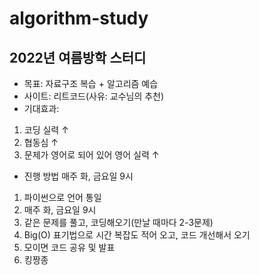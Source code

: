 # algorithm-study

## 2022년 여름방학 스터디
* 목표: 자료구조 복습 + 알고리즘 예습
* 사이트: 리트코드(사유: 교수님의 추천)
* 기대효과:
1. 코딩 실력 ↑
2. 협동심 ↑
3. 문제가 영어로 되어 있어 영어 실력 ↑
* 진행 방법 매주 화, 금요일 9시
1. 파이썬으로 언어 통일
2. 매주 화, 금요일 9시
3. 같은 문제를 풀고, 코딩해오기(만날 때마다 2-3문제) 
4. Big(O) 표기법으로 시간 복잡도 적어 오고, 코드 개선해서 오기
5. 모이면 코드 공유 및 발표
6. 킹짱종
